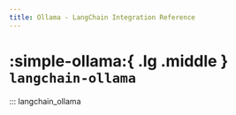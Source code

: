 ```yaml
---
title: Ollama - LangChain Integration Reference
---
```


# :simple-ollama:{ .lg .middle } `langchain-ollama`

::: langchain_ollama

